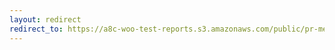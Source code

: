 ```yaml
---
layout: redirect
redirect_to: https://a8c-woo-test-reports.s3.amazonaws.com/public/pr-merge/43270/api/index.html
---
```

